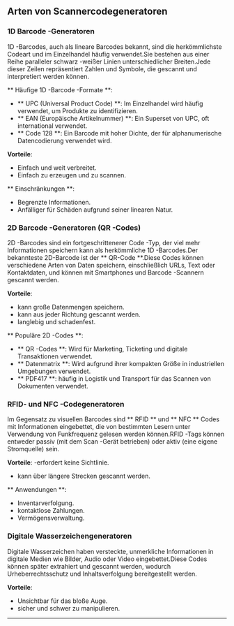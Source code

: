## Arten von Scannercodegeneratoren

### 1D Barcode -Generatoren
1D -Barcodes, auch als lineare Barcodes bekannt, sind die herkömmlichste Codeart und im Einzelhandel häufig verwendet.Sie bestehen aus einer Reihe paralleler schwarz -weißer Linien unterschiedlicher Breiten.Jede dieser Zeilen repräsentiert Zahlen und Symbole, die gescannt und interpretiert werden können.

** Häufige 1D -Barcode -Formate **:
- ** UPC (Universal Product Code) **: Im Einzelhandel wird häufig verwendet, um Produkte zu identifizieren.
- ** EAN (Europäische Artikelnummer) **: Ein Superset von UPC, oft international verwendet.
- ** Code 128 **: Ein Barcode mit hoher Dichte, der für alphanumerische Datencodierung verwendet wird.

**Vorteile**:
- Einfach und weit verbreitet.
- Einfach zu erzeugen und zu scannen.

** Einschränkungen **:
- Begrenzte Informationen.
- Anfälliger für Schäden aufgrund seiner linearen Natur.

### 2D Barcode -Generatoren (QR -Codes)
2D -Barcodes sind ein fortgeschrittenerer Code -Typ, der viel mehr Informationen speichern kann als herkömmliche 1D -Barcodes.Der bekannteste 2D-Barcode ist der ** QR-Code **.Diese Codes können verschiedene Arten von Daten speichern, einschließlich URLs, Text oder Kontaktdaten, und können mit Smartphones und Barcode -Scannern gescannt werden.

**Vorteile**:
- kann große Datenmengen speichern.
- kann aus jeder Richtung gescannt werden.
- langlebig und schadenfest.

** Populäre 2D -Codes **:
- ** QR -Codes **: Wird für Marketing, Ticketing und digitale Transaktionen verwendet.
- ** Datenmatrix **: Wird aufgrund ihrer kompakten Größe in industriellen Umgebungen verwendet.
- ** PDF417 **: häufig in Logistik und Transport für das Scannen von Dokumenten verwendet.

### RFID- und NFC -Codegeneratoren
Im Gegensatz zu visuellen Barcodes sind ** RFID ** und ** NFC ** Codes mit Informationen eingebettet, die von bestimmten Lesern unter Verwendung von Funkfrequenz gelesen werden können.RFID -Tags können entweder passiv (mit dem Scan -Gerät betrieben) oder aktiv (eine eigene Stromquelle) sein.

**Vorteile**:
-erfordert keine Sichtlinie.
- kann über längere Strecken gescannt werden.

** Anwendungen **:
- Inventarverfolgung.
- kontaktlose Zahlungen.
- Vermögensverwaltung.

### Digitale Wasserzeichengeneratoren
Digitale Wasserzeichen haben versteckte, unmerkliche Informationen in digitale Medien wie Bilder, Audio oder Video eingebettet.Diese Codes können später extrahiert und gescannt werden, wodurch Urheberrechtsschutz und Inhaltsverfolgung bereitgestellt werden.

**Vorteile**:
- Unsichtbar für das bloße Auge.
- sicher und schwer zu manipulieren.

---